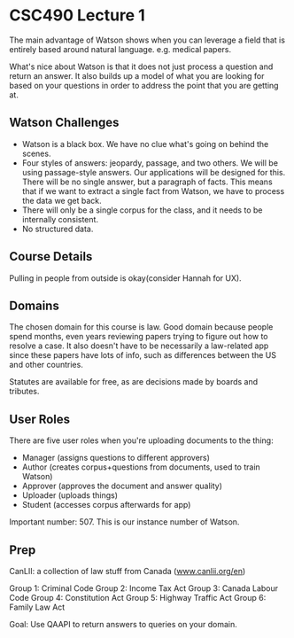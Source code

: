 CSC490 Lecture 1
================

The main advantage of Watson shows when you can leverage a field
that is entirely based around natural language. e.g. medical
papers.

What's nice about Watson is that it does not just process a
question and return an answer. It also builds up a model of what
you are looking for based on your questions in order to address
the point that you are getting at.

Watson Challenges
-------------------

- Watson is a black box. We have no clue what's going on behind the
scenes.
- Four styles of answers: jeopardy, passage, and two others. We
will be using passage-style answers. Our applications will be designed
for this. There will be no single answer, but a paragraph of facts.
This means that if we want to extract a single fact from Watson,
we have to process the data we get back.
- There will only be a single corpus for the class, and it needs to
be internally consistent.
- No structured data.

Course Details
---------------

Pulling in people from outside is okay(consider Hannah for UX).

Domains
----------

The chosen domain for this course is law.
Good domain because people spend months, even years reviewing papers
trying to figure out how to resolve a case. It also doesn't have to
be necessarily a law-related app since these papers have lots of
info, such as differences between the US and other countries.

Statutes are available for free, as are decisions made by boards and
tributes.

User Roles
-------------

There are five user roles when you're uploading documents to
the thing:

- Manager (assigns questions to different approvers)
- Author (creates corpus+questions from documents, used to train Watson)
- Approver (approves the document and answer quality)
- Uploader (uploads things)
- Student (accesses corpus afterwards for app)

Important number: 507. This is our instance number of Watson.

Prep
--------

CanLII: a collection of law stuff from Canada (www.canlii.org/en)

Group 1: Criminal Code
Group 2: Income Tax Act
Group 3: Canada Labour Code
Group 4: Constitution Act
Group 5: Highway Traffic Act
Group 6: Family Law Act

Goal: Use QAAPI to return answers to queries on your domain.